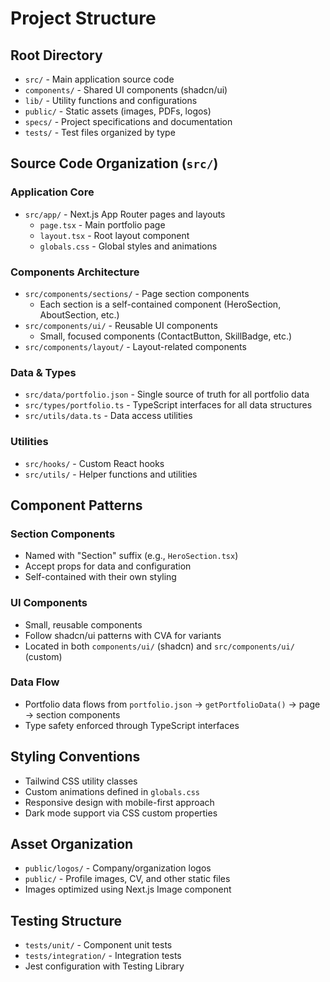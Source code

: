 # Project Structure

## Root Directory
- `src/` - Main application source code
- `components/` - Shared UI components (shadcn/ui)
- `lib/` - Utility functions and configurations
- `public/` - Static assets (images, PDFs, logos)
- `specs/` - Project specifications and documentation
- `tests/` - Test files organized by type

## Source Code Organization (`src/`)

### Application Core
- `src/app/` - Next.js App Router pages and layouts
  - `page.tsx` - Main portfolio page
  - `layout.tsx` - Root layout component
  - `globals.css` - Global styles and animations

### Components Architecture
- `src/components/sections/` - Page section components
  - Each section is a self-contained component (HeroSection, AboutSection, etc.)
- `src/components/ui/` - Reusable UI components
  - Small, focused components (ContactButton, SkillBadge, etc.)
- `src/components/layout/` - Layout-related components

### Data & Types
- `src/data/portfolio.json` - Single source of truth for all portfolio data
- `src/types/portfolio.ts` - TypeScript interfaces for all data structures
- `src/utils/data.ts` - Data access utilities

### Utilities
- `src/hooks/` - Custom React hooks
- `src/utils/` - Helper functions and utilities

## Component Patterns

### Section Components
- Named with "Section" suffix (e.g., `HeroSection.tsx`)
- Accept props for data and configuration
- Self-contained with their own styling

### UI Components
- Small, reusable components
- Follow shadcn/ui patterns with CVA for variants
- Located in both `components/ui/` (shadcn) and `src/components/ui/` (custom)

### Data Flow
- Portfolio data flows from `portfolio.json` → `getPortfolioData()` → page → section components
- Type safety enforced through TypeScript interfaces

## Styling Conventions
- Tailwind CSS utility classes
- Custom animations defined in `globals.css`
- Responsive design with mobile-first approach
- Dark mode support via CSS custom properties

## Asset Organization
- `public/logos/` - Company/organization logos
- `public/` - Profile images, CV, and other static files
- Images optimized using Next.js Image component

## Testing Structure
- `tests/unit/` - Component unit tests
- `tests/integration/` - Integration tests
- Jest configuration with Testing Library